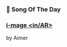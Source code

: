 ### 🎵 Song Of The Day

### [i-mage <in/AR>](https://open.spotify.com/track/6jYhnMQdDcMDqyGTYU4U7M)

by Aimer

